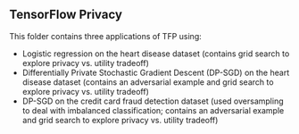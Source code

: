## TensorFlow Privacy

This folder contains three applications of TFP using:
- Logistic regression on the heart disease dataset (contains grid search to explore privacy vs. utility tradeoff)
- Differentially Private Stochastic Gradient Descent (DP-SGD) on the heart disease dataset (contains an adversarial example and grid search to explore privacy vs. utility tradeoff)
- DP-SGD on the credit card fraud detection dataset (used oversampling to deal with imbalanced classification; contains an adversarial example and grid search to explore privacy vs. utility tradeoff)
